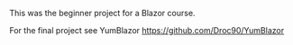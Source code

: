 This was the beginner project for a Blazor course.

For the final project see YumBlazor https://github.com/Droc90/YumBlazor
